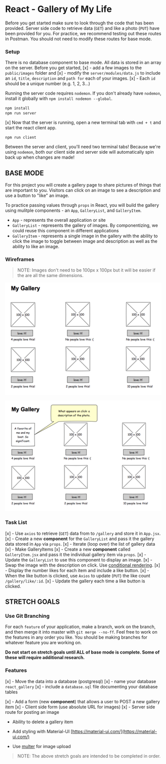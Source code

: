 # React - Gallery of My Life

Before you get started make sure to look through the code that has been provided. Server side code to retrieve data (`GET`) and like a photo (`PUT`) have been provided for you. For practice, we recommend testing out these routes in Postman. You should not need to modify these routes for base mode.

### Setup

There is no database component to base mode. All data is stored in an array on the server. Before you get started, 
[x] - add a few images to the `public/images` folder and 
[x] - modify the `server/modules/data.js` to include an `id`, `title`, `description` and `path for` each of your images. 
[x] - Each `id` should be a unique number (e.g. 1, 2, 3...)

Running the server code requires `nodemon`. If you don't already have `nodemon`, install it globally with `npm install nodemon --global`.

```
npm install
npm run server
```

[x] Now that the server is running, open a new terminal tab with `cmd + t` and start the react client app.

```
npm run client
```

Between the server and client, you'll need two terminal tabs! Because we're using `nodemon`, both our client side and server side will automatically spin back up when changes are made!

## BASE MODE

For this project you will create a gallery page to share pictures of things that are important to you. Visitors can click on an image to see a description and use a button to "like" an image. 

To practice passing values through `props` in React, you will build the gallery using mulitple components - an `App`, `GalleryList`, and `GalleryItem`.

- `App` - represents the overall application or site 
- `GalleryList` - represents the gallery of images. By componentizing, we could reuse this component in different applications
- `GalleryItem` - represents a single image in the gallery with the ability to click the image to toggle between image and description as well as the ability to like an image.

### Wireframes

> NOTE: Images don't need to be 100px x 100px but it will be easier if the are all the same dimensions.

![mockup one](wireframes/first-mockup.png)

![mockup two](wireframes/second-mockup.png)

### Task List
[x] - Use `axios` to retrieve (`GET`) data from to `/gallery` and store it in `App.jsx`.
[x] - Create a new **component** for the `GalleryList` and pass it the gallery data stored in `App` via `props`.
[x] - Iterate (loop over) the list of gallery data
[x] - Make GalleryItems
[x] - Create a new **component** called `GalleryItem.jsx` and pass it the individual gallery item via `props`. 
[x] - Update the `GalleryList` to use this component to display an image.
[x] - Swap the image with the description on click. Use [conditional rendering](https://reactjs.org/docs/conditional-rendering.html).
[x] - Display the number likes for each item and include a like button.
[x] - When the like button is clicked, use `Axios` to update (`PUT`) the like count `/gallery/like/:id`.
[x] - Update the gallery each time a like button is clicked.



## STRETCH GOALS

### Use Git Branching

For each `feature` of your application, make a branch, work on the branch, and then merge it into master with `git merge --no-ff`. Feel free to work on the features in any order you like. You should be making branches for whatever feature you are working on.

**Do not start on stretch goals until ALL of base mode is complete. Some of these will require additional research.**

### Features

[x]   - Move the data into a database (postgresql)
[x]   - name your database `react_gallery`
[x]   - include a `database.sql` file documenting your database tables

[x]   - Add a form (new **component**) that allows a user to POST a new gallery item
[x]   - Client side form (use absolute URL for images)
[x]   - Server side route for posting an image
  
- Ability to delete a gallery item


- Add styling with Material-UI [https://material-ui.com/](https://material-ui.com/)
- Use [multer](https://github.com/expressjs/multer) for image upload 

> NOTE: The above stretch goals are intended to be completed in order.